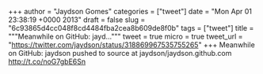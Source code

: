 
+++
author = "Jaydson Gomes"
categories = ["tweet"]
date = "Mon Apr 01 23:38:19 +0000 2013"
draft = false
slug = "6c93865d4cc048f8cd4484fba2cea8b609de8f0b"
tags = ["tweet"]
title = """Meanwhile on GitHub: jayd..."""
tweet = true
micro = true
tweet_url = "https://twitter.com/jaydson/status/318869967535755265"
+++
Meanwhile on GitHub: jaydson pushed to source at jaydson/jaydson.github.com http://t.co/noG7gbE6Sn
